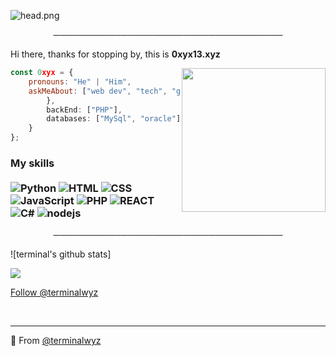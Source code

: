![head.png](https://www.yozone.fr/IMG/jpg/tokyo_ghoul_8_centre.jpg)

<p align="center">
─────────────────────────────────────
</p>

Hi there, thanks for stopping by, this is **0xyx13.xyz**

<img align='right' src="https://i.imgur.com/J58s5GO.gif" width="230">

```javascript
const 0xyx = {
    pronouns: "He" | "Him",
    askMeAbout: ["web dev", "tech", "game"],
        },
        backEnd: ["PHP"],
        databases: ["MySql", "oracle"],
    }
};
```

### My skills <br/> <br/> ![Python](https://img.shields.io/badge/-Python-0077B5?style=flat&logoColor=white&logo=python) ![HTML](https://img.shields.io/badge/-HTML-ff0d00?style=flat&logoColor=white&logo=html5) ![CSS](https://img.shields.io/badge/-CSS-196eff?style=flat&logoColor=white&logo=css3) ![JavaScript](https://camo.githubusercontent.com/4fdfb0cf06c96ca8a5ab446e39e0518bb0ad5380a284c2e7bb9e3d23c34f9626/68747470733a2f2f696d672e736869656c64732e696f2f62616467652f2d4a6176617363726970742d4646454530303f7374796c653d666c61742d737175617265266c6f676f3d6a617661736372697074266c6f676f436f6c6f723d626c61636b) ![PHP](https://img.shields.io/badge/-PHP-FFB120?style=flat-square&logo=php&logoColor=white) ![REACT](https://img.shields.io/badge/-React-45B8D8?style=flat-square&logo=react&logoColor=white) ![C#](https://img.shields.io/badge/-C%20Sharp-44CF90?style=flat-square&logo=c%20sharp&logoColor=white) ![nodejs](https://img.shields.io/badge/-NodeJS-43853D?style=flat-square&logo=Node.js&logoColor=white)

<p align="center">
─────────────────────────────────────
</p>

![terminal's github stats]

<a href="https://github.com/terminalwyz">
  <img src="https://img.shields.io/github/followers/terminalwyz">
</a>
<a href="https://github.com/terminalwyz">

</a>
<a href="https://discord.bio/p/termi">
      

<p align="center">
  <a href="https://discord.gg/zep">

<p align="center">
         <a href="https://discord.gg/zep">
     
        
      

<!-- Place this tag where you want the button to render. -->
<a class="github-button" href="https://twitter.com/soon" data-color-scheme="no-preference: light; light: light; dark: dark;" data-show-count="true" aria-label="Follow @terminalwyz on GitHub">Follow @terminalwyz</a>


<br>

---

🔎 From [@terminalwyz](https://github.com/terminalwyz)
